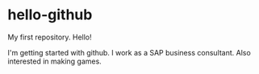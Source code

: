 # hello-github
My first repository. Hello!

I'm getting started with github.
I work as a SAP business consultant.
Also interested in making games.
